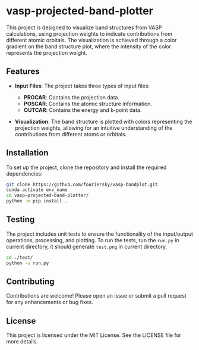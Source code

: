 # vasp-projected-band-plotter

This project is designed to visualize band structures from VASP calculations, using projection weights to indicate contributions from different atomic orbitals. The visualization is achieved through a color gradient on the band structure plot, where the intensity of the color represents the projection weight.

## Features

- **Input Files**: The project takes three types of input files:
  - **PROCAR**: Contains the projection data.
  - **POSCAR**: Contains the atomic structure information.
  - **OUTCAR**: Contains the energy and k-point data.

- **Visualization**: The band structure is plotted with colors representing the projection weights, allowing for an intuitive understanding of the contributions from different atoms or orbitals.

## Installation

To set up the project, clone the repository and install the required dependencies:

```bash
git clone https://github.com/fouriersky/vasp-bandplot.git
conda activate env_name
cd vasp-projected-band-plotter/
python -m pip install .
```
## Testing

The project includes unit tests to ensure the functionality of the input/output operations, processing, and plotting. To run the tests, run the `run.py` in current directory, it should generate `test.png` in current directory.

```bash
cd ./test/
python -u run.py
```

## Contributing

Contributions are welcome! Please open an issue or submit a pull request for any enhancements or bug fixes.

## License

This project is licensed under the MIT License. See the LICENSE file for more details.
